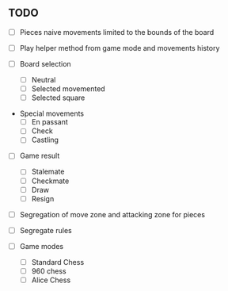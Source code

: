 ## TODO

- [ ] Pieces naive movements limited to the bounds of the board
- [ ] Play helper method from game mode and movements history

- [ ] Board selection
    - [ ] Neutral
    - [ ] Selected movemented
    - [ ] Selected square

- Special movements
    - [ ] En passant
    - [ ] Check
    - [ ] Castling

- [ ] Game result
    - [ ] Stalemate
    - [ ] Checkmate
    - [ ] Draw
    - [ ] Resign    

- [ ] Segregation of move zone and attacking zone for pieces
- [ ] Segregate rules

- [ ] Game modes
    - [ ] Standard Chess
    - [ ] 960 chess
    - [ ] Alice Chess
